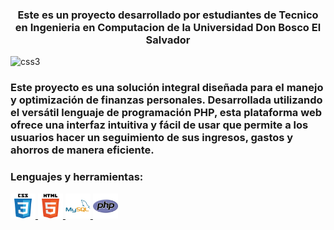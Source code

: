 <h3 align="center">Este es un proyecto desarrollado por estudiantes de Tecnico en Ingenieria en Computacion de la Universidad Don Bosco El Salvador</h3>
<img src="https://upload.wikimedia.org/wikipedia/commons/thumb/c/cc/Universidad_don_bosco.jpg/270px-Universidad_don_bosco.jpg" alt="css3" width="150" height="150"/>
<h3 align="left">Este proyecto es una solución integral diseñada para el manejo y optimización de finanzas personales. Desarrollada utilizando el versátil lenguaje de programación PHP, esta plataforma web ofrece una interfaz intuitiva y fácil de usar que permite a los usuarios hacer un seguimiento de sus ingresos, gastos y ahorros de manera eficiente.</h3>
<p align="left">
</p>

<h3 align="left">Lenguajes y herramientas:</h3>
<p align="left"> <a href="https://www.w3schools.com/css/" target="_blank" rel="noreferrer"> <img src="https://raw.githubusercontent.com/devicons/devicon/master/icons/css3/css3-original-wordmark.svg" alt="css3" width="40" height="40"/> </a> <a href="https://www.w3.org/html/" target="_blank" rel="noreferrer"> <img src="https://raw.githubusercontent.com/devicons/devicon/master/icons/html5/html5-original-wordmark.svg" alt="html5" width="40" height="40"/> </a> <a href="https://www.mysql.com/" target="_blank" rel="noreferrer"> <img src="https://raw.githubusercontent.com/devicons/devicon/master/icons/mysql/mysql-original-wordmark.svg" alt="mysql" width="40" height="40"/> </a> <a href="https://www.php.net" target="_blank" rel="noreferrer"> <img src="https://raw.githubusercontent.com/devicons/devicon/master/icons/php/php-original.svg" alt="php" width="40" height="40"/> </a> </p>
